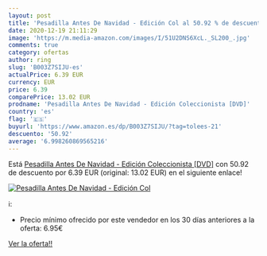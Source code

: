 ```yaml
---
layout: post
title: 'Pesadilla Antes De Navidad - Edición Col al 50.92 % de descuento'
date: 2020-12-19 21:11:29
image: 'https://m.media-amazon.com/images/I/51U2DNS6XcL._SL200_.jpg'
comments: true
category: ofertas
author: ring
slug: 'B003Z7SIJU-es'
actualPrice: 6.39 EUR
currency: EUR
price: 6.39
comparePrice: 13.02 EUR
prodname: 'Pesadilla Antes De Navidad - Edición Coleccionista [DVD]'
country: 'es'
flag: '🇪🇸'
buyurl: 'https://www.amazon.es/dp/B003Z7SIJU/?tag=tolees-21'
descuento: '50.92'
average: '6.998260869565216'
---
```


Está [Pesadilla Antes De Navidad - Edición Coleccionista [DVD]](https://www.amazon.es/dp/B003Z7SIJU/?tag=tolees-21) con 50.92 de descuento por 6.39 EUR (original: 13.02 EUR) en el siguiente enlace!

[![Pesadilla Antes De Navidad - Edición Col](https://m.media-amazon.com/images/I/51U2DNS6XcL._SL200_.jpg)](https://www.amazon.es/dp/B003Z7SIJU/?tag=tolees-21)

ℹ️:

- Precio mínimo ofrecido por este vendedor en los 30 días anteriores a la oferta: 6.95€

[Ver la oferta!!](https://www.amazon.es/dp/B003Z7SIJU/?tag=tolees-21)

